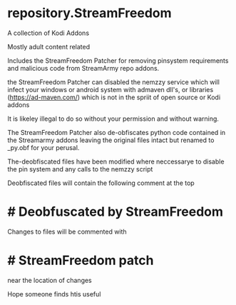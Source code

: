 # repository.StreamFreedom

A collection of Kodi Addons

Mostly adult content related

Includes the StreamFreedom Patcher for removing pinsystem requirements and malicious
code from StreamArmy repo addons.

the StreamFreedom Patcher can disabled the nemzzy service which will infect your windows
or android system with admaven dll's, or libraries (https://ad-maven.com/) 
which is not in the spriit of open source or Kodi addons

It is likeley illegal to do so without your permission and without warning.

The StreamFreedom Patcher also de-obfiscates python code contained in the Streamarmy
addons leaving the original files intact but renamed to <filename>_py.obf for your perusal.

The-deobfiscated files have been modified where neccessarye to disable the pin system 
and any calls to the nemzzy script


Deobfiscated files will contain the following comment at the top 

#  # Deobfuscated by StreamFreedom

Changes to files will be commented with
#  # StreamFreedom patch
near the location of changes

Hope someone finds htis useful




